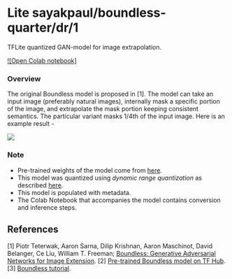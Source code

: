 # Lite sayakpaul/boundless-quarter/dr/1
TFLite quantized GAN-model for image extrapolation.

<!-- parent-model: sayakpaul/boundless-quarter/1 -->
<!-- asset-path: https://github.com/sayakpaul/Adventures-in-TensorFlow-Lite/releases/download/v0.13.0/boundless_quarter_dr.tar.gz -->

[![Open Colab notebook]](https://colab.research.google.com/github/sayakpaul/Adventures-in-TensorFlow-Lite/blob/master/Boundless_TFLite.ipynb)

### Overview
The original Boundless model is proposed in [1]. The model can take an input image (preferably natural images), internally mask a specific portion of the image, and extrapolate the mask portion keeping consistent semantics. The particular variant masks 1/4th of the input image. Here is an example result -

![](https://i.ibb.co/DwkR3W1/image.png)

### Note
- Pre-trained weights of the model come from [here](https://tfhub.dev/google/boundless/quarter/1). 
- This model was quantized using _dynamic range quantization_ as described [here](https://www.tensorflow.org/lite/performance/post_training_quant).
- This model is populated with metadata.
- The Colab Notebook that accompanies the model contains conversion and inference steps.


References
--------------
[1] Piotr Teterwak, Aaron Sarna, Dilip Krishnan, Aaron Maschinot, David Belanger, Ce Liu, William T. Freeman; [Boundless: Generative Adversarial Networks for Image Extension](https://arxiv.org/pdf/1908.07007.pdf).
[2] [Pre-trained Boundless model on TF Hub](https://tfhub.dev/google/boundless/quarter/1).
[3] [Boundless tutorial](https://www.tensorflow.org/hub/tutorials/boundless).